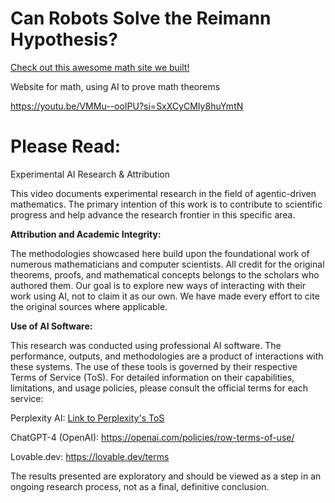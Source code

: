 # Can Robots Solve the Reimann Hypothesis?


[Check out this awesome math site we built!](http://www.calcconnect.com/) 

Website for math, using AI to prove math theorems

https://youtu.be/VMMu--ooIPU?si=SxXCyCMIy8huYmtN

# Please Read: 

Experimental AI Research & Attribution

This video documents experimental research in the field of agentic-driven mathematics. The primary intention of this work is to contribute to scientific progress and help advance the research frontier in this specific area.

**Attribution and Academic Integrity:**

The methodologies showcased here build upon the foundational work of numerous mathematicians and computer scientists. All credit for the original theorems, proofs, and mathematical concepts belongs to the scholars who authored them. Our goal is to explore new ways of interacting with their work using AI, not to claim it as our own. We have made every effort to cite the original sources where applicable.

**Use of AI Software:**

This research was conducted using professional AI software. The performance, outputs, and methodologies are a product of interactions with these systems. The use of these tools is governed by their respective Terms of Service (ToS). For detailed information on their capabilities, limitations, and usage policies, please consult the official terms for each service:

Perplexity AI: [Link to Perplexity's ToS](https://www.perplexity.ai/hub/legal/terms-of-service)

ChatGPT-4 (OpenAI): https://openai.com/policies/row-terms-of-use/

Lovable.dev: https://lovable.dev/terms


The results presented are exploratory and should be viewed as a step in an ongoing research process, not as a final, definitive conclusion.
